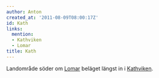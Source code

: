 ```yaml
---
author: Anton
created_at: '2011-08-09T08:00:17Z'
id: Kath
links:
  mention:
  - Kathviken
  - Lomar
title: Kath
---
```


Landområde söder om [Lomar] beläget längst in i [Kathviken].

  [Lomar]: Lomar
  [Kathviken]: Kathviken
